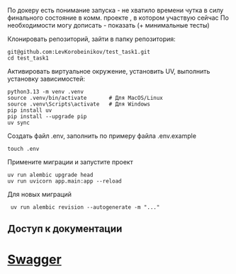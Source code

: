 По докеру есть понимание запуска - не хватило времени чутка в силу финального состояние в комм.  проекте , в котором  участвую   сейчас 
По необходимости могу дописать - показать   (+ минимальные тесты)


Клонировать репозиторий, зайти в папку репозитория:
```
git@github.com:LevKorobeinikov/test_task1.git
cd test_task1
```

Активировать виртуальное окружение, установить UV,
выполнить установку зависимостей:
```
python3.13 -m venv .venv
source .venv/bin/activate       # Для MacOS/Linux
source .venv\Scripts\activate   # Для Windows
pip install uv
pip install --upgrade pip
uv sync
```
Создать файл .env, заполнить по примеру файла .env.example
```
touch .env
```

Примените миграции и запустите проект  
```
uv run alembic upgrade head       
uv run uvicorn app.main:app --reload
```
Для новых миграций
```
 uv run alembic revision --autogenerate -m "..."
```
## Доступ к документации
# [Swagger](http://localhost:8000/docs)
